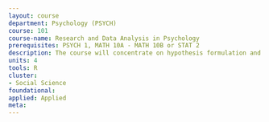 ```yaml
---
layout: course 
department: Psychology (PSYCH)
course: 101
course-name: Research and Data Analysis in Psychology
prerequisites: PSYCH 1, MATH 10A - MATH 10B or STAT 2
description: The course will concentrate on hypothesis formulation and testing, tests of significance, analysis of variance (one-way analysis), simple correlation, simple regression, and nonparametric statistics such as chi-square and Mann-Whitney U tests. Majors intending to be in the honors program must complete 101 by the end of their junior year.
units: 4
tools: R
cluster:
- Social Science
foundational: 
applied: Applied
meta: 
---
```

